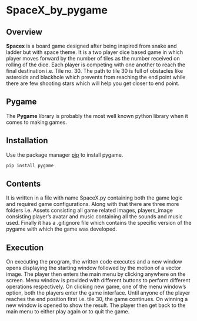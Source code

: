 # SpaceX_by_pygame


## Overview
__Spacex__ is a board game designed after being inspired from snake and ladder but with space theme.
It is a two player dice based game in which player moves forward by the number of tiles as the number received on rolling of the dice.
Each player is competing with one another to reach the final destination i.e. Tile no. 30. The path to tile 30 is full of obstacles like asteroids and blackhole which prevents from reaching the end point while there are few shooting stars which will help you get closer to end point.


## Pygame
The __Pygame__ library is probably the most well known python library when it comes to making games.

## Installation
Use the package manager [pip](https://pip.pypa.io/en/stable/) to install pygame.
```powershell
pip install pygame
```

## Contents
It is written in a file with name SpaceX.py containing both the game logic and required game configurations.
Along with that there are three more folders i.e. Assets consisting all game related images, players_image consisting player’s avatar and music containing all the sounds and music used.
Finally it has a .gitignore file which contains the specific version of the pygame with which the game was developed.

## Execution
On executing the program, the written code executes and a new window opens displaying the starting window followed by the motion of a vector image. The player then enters the main menu by clicking anywhere on the screen. Menu window is provided with different buttons to perform different operations respectively. On clicking new game, one of the menu window’s option, both the players enter the game interface.
Until anyone of the player reaches the end position first i.e. tile 30, the game continues.
On winning a new window is opened to show the result.
The player then get back to the main menu to either play again or to quit the game. 
